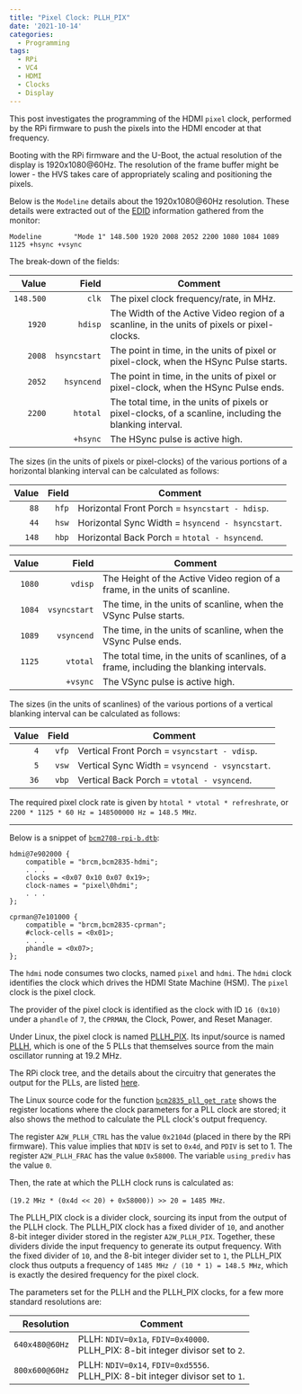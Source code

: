 ```yaml
---
title: "Pixel Clock: PLLH_PIX"
date: '2021-10-14'
categories:
  - Programming
tags:
  - RPi
  - VC4
  - HDMI
  - Clocks
  - Display
---
```


This post investigates the programming of the HDMI `pixel` clock, performed by
the RPi firmware to push the pixels into the HDMI encoder at that frequency.

Booting with the RPi firmware and the U-Boot, the actual resolution of the
display is 1920x1080@60Hz. The resolution of the frame buffer might be lower -
the HVS takes care of appropriately scaling and positioning the pixels.

Below is the `Modeline` details about the 1920x1080@60Hz resolution. These
details were extracted out of the [EDID](https://en.wikipedia.org/wiki/Extended_Display_Identification_Data) information gathered from the monitor:

```
Modeline        "Mode 1" 148.500 1920 2008 2052 2200 1080 1084 1089 1125 +hsync +vsync
```

The break-down of the fields:

|Value|Field|Comment|
|-----:|-----:|-------|
|`148.500`|`clk` |The pixel clock frequency/rate, in MHz.
|`1920`|`hdisp` |The Width of the Active Video region of a scanline, in the units of pixels or pixel-clocks.
|`2008`|`hsyncstart` |The point in time, in the units of pixel or pixel-clock, when the HSync Pulse starts.
|`2052`|`hsyncend` |The point in time, in the units of pixel or pixel-clock, when the HSync Pulse ends.
|`2200`|`htotal` |The total time, in the units of pixels or pixel-clocks, of a scanline, including the blanking interval.
||`+hsync` |The HSync pulse is active high.


The sizes (in the units of pixels or pixel-clocks) of the various portions of
a horizontal blanking interval can be calculated as follows:

|Value|Field|Comment|
|-----:|-----:|-------|
|`88`|`hfp` | Horizontal Front Porch = `hsyncstart - hdisp`.
|`44`|`hsw` | Horizontal Sync Width = `hsyncend - hsyncstart`.
|`148`|`hbp` | Horizontal Back Porch = `htotal - hsyncend`.

|Value|Field|Comment|
|-----:|-----:|-------|
|`1080`|`vdisp` |The Height of the Active Video region of a frame, in the units of scanline.
|`1084`|`vsyncstart` |The time, in the units of scanline, when the VSync Pulse starts.
|`1089`|`vsyncend` |The time, in the units of scanline, when the VSync Pulse ends.
|`1125`|`vtotal` |The total time, in the units of scanlines, of a frame, including the blanking intervals.
||`+vsync` |The VSync pulse is active high.

The sizes (in the units of scanlines) of the various portions of a vertical
blanking interval can be calculated as follows:

|Value|Field|Comment|
|-----:|-----:|-------|
|`4`|`vfp` | Vertical Front Porch = `vsyncstart - vdisp`.
|`5`|`vsw` | Vertical Sync Width = `vsyncend - vsyncstart`.
|`36`|`vbp` | Vertical Back Porch = `vtotal - vsyncend`.

The required pixel clock rate is given by `htotal * vtotal * refreshrate`, or
`2200 * 1125 * 60 Hz = 148500000 Hz = 148.5 MHz`.

---


Below is a snippet of [`bcm2708-rpi-b.dtb`](https://github.com/raspberrypi/firmware/blob/master/boot/bcm2708-rpi-b.dtb):

```
hdmi@7e902000 {
	compatible = "brcm,bcm2835-hdmi";
	. . .
	clocks = <0x07 0x10 0x07 0x19>;
	clock-names = "pixel\0hdmi";
	. . .
};

cprman@7e101000 {
	compatible = "brcm,bcm2835-cprman";
	#clock-cells = <0x01>;
	. . .
	phandle = <0x07>;
};
```

The `hdmi` node consumes two clocks, named `pixel` and `hdmi`. The `hdmi` clock
identifies the clock which drives the HDMI State Machine (HSM). The `pixel`
clock is the pixel clock.

The provider of the pixel clock is identified as the clock with ID `16 (0x10)`
under a `phandle` of `7`, the `CPRMAN`, the Clock, Power, and Reset Manager.

Under Linux, the pixel clock is named
[PLLH_PIX](https://lxr.missinglinkelectronics.com/linux/include/dt-bindings/clock/bcm2835.h).
Its input/source is named
[PLLH](https://lxr.missinglinkelectronics.com/linux/include/dt-bindings/clock/bcm2835.h), which is one of the 5 PLLs that themselves source from the main oscillator
running at 19.2 MHz.

The RPi clock tree, and the details about the circuitry that generates the output
for the PLLs, are listed [here](https://elinux.org/The_Undocumented_Pi).

The Linux source code for the function
[`bcm2835_pll_get_rate`](https://lxr.missinglinkelectronics.com/linux/drivers/clk/bcm/clk-bcm2835.c)
shows the register
locations where the clock parameters for a PLL clock are stored; it also shows the
method to calculate the PLL clock's output frequency.

The register `A2W_PLLH_CTRL` has the value `0x2104d` (placed in there by the
RPi firmware). This value implies that
`NDIV` is set to `0x4d`, and `PDIV` is set to 1. The register `A2W_PLLH_FRAC`
has the value `0x58000`. The variable `using_prediv` has the value `0`.

Then, the rate at which the PLLH clock runs is calculated as:

`(19.2 MHz * (0x4d << 20) + 0x58000)) >> 20 = 1485 MHz`.

The PLLH_PIX clock is a divider clock, sourcing its input from the output of
the PLLH clock. The PLLH_PIX clock has a fixed divider of `10`, and another 8-bit
integer divider stored in the register `A2W_PLLH_PIX`.
Together, these dividers divide the input frequency to generate its output
frequency.
With the fixed divider of `10`, and the 8-bit integer divider set to `1`,
the PLLH_PIX clock thus outputs a frequency of
`1485 MHz / (10 * 1) = 148.5 MHz`, which is exactly the desired frequency for
the pixel clock.

The parameters set for the PLLH and the PLLH_PIX clocks, for a few more
standard resolutions are:


|Resolution|Comment|
|-----:|-------|
|`640x480@60Hz`| PLLH: `NDIV=0x1a`, `FDIV=0x40000`.<br/>PLLH_PIX: 8-bit integer divisor set to `2`.
|`800x600@60Hz`| PLLH: `NDIV=0x14`, `FDIV=0xd5556`.<br/>PLLH_PIX: 8-bit integer divisor set to `1`.

